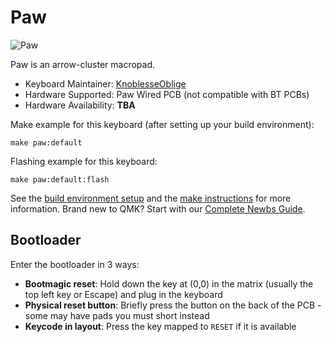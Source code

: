 # Paw

![Paw](https://i.imgur.com/ti51Kb7.jpeg)

Paw is an arrow-cluster macropad.

* Keyboard Maintainer: [KnoblesseOblige](https://github.com/KnoblesseOblige)
* Hardware Supported: Paw Wired PCB (not compatible with BT PCBs)
* Hardware Availability: **TBA**

Make example for this keyboard (after setting up your build environment):

    make paw:default

Flashing example for this keyboard:

    make paw:default:flash

See the [build environment setup](https://docs.qmk.fm/#/getting_started_build_tools) and the [make instructions](https://docs.qmk.fm/#/getting_started_make_guide) for more information. Brand new to QMK? Start with our [Complete Newbs Guide](https://docs.qmk.fm/#/newbs).

## Bootloader

Enter the bootloader in 3 ways:

* **Bootmagic reset**: Hold down the key at (0,0) in the matrix (usually the top left key or Escape) and plug in the keyboard
* **Physical reset button**: Briefly press the button on the back of the PCB - some may have pads you must short instead
* **Keycode in layout**: Press the key mapped to `RESET` if it is available
